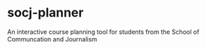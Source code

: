 # socj-planner
An interactive course planning tool for students from the School of Communcation and Journalism
